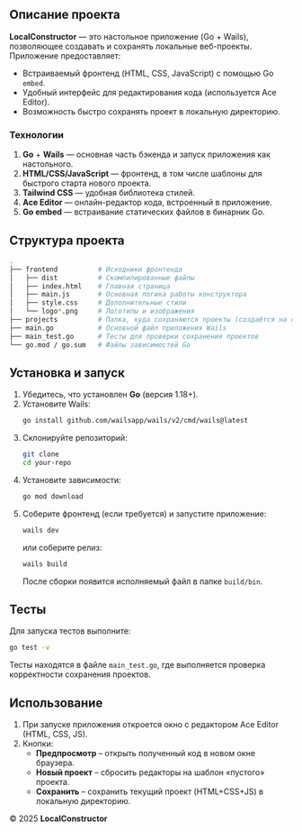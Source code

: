 ## Описание проекта

**LocalConstructor** — это настольное приложение (Go + Wails), позволяющее создавать и сохранять локальные веб-проекты. Приложение предоставляет:

- Встраиваемый фронтенд (HTML, CSS, JavaScript) с помощью Go `embed`.
- Удобный интерфейс для редактирования кода (используется Ace Editor).
- Возможность быстро сохранять проект в локальную директорию.

### Технологии

1. **Go** + **Wails** — основная часть бэкенда и запуск приложения как настольного.
2. **HTML/CSS/JavaScript** — фронтенд, в том числе шаблоны для быстрого старта нового проекта.
3. **Tailwind CSS** — удобная библиотека стилей.
4. **Ace Editor** — онлайн-редактор кода, встроенный в приложение.
5. **Go embed** — встраивание статических файлов в бинарник Go.

## Структура проекта

```bash
.
├── frontend          # Исходники фронтенда
│   ├── dist          # Скомпилированные файлы
│   ├── index.html    # Главная страница
│   ├── main.js       # Основная логика работы конструктора
│   ├── style.css     # Дополнительные стили
│   └── logo*.png     # Логотипы и изображения
├── projects          # Папка, куда сохраняются проекты (создаётся на лету)
├── main.go           # Основной файл приложения Wails
├── main_test.go      # Тесты для проверки сохранения проектов
└── go.mod / go.sum   # Файлы зависимостей Go
```

## Установка и запуск

1. Убедитесь, что установлен **Go** (версия 1.18+).
2. Установите Wails:
   ```bash
   go install github.com/wailsapp/wails/v2/cmd/wails@latest
   ```
3. Склонируйте репозиторий:
   ```bash
   git clone 
   cd your-repo
   ```
4. Установите зависимости:
   ```bash
   go mod download
   ```
5. Соберите фронтенд (если требуется) и запустите приложение:
   ```bash
   wails dev
   ```
   или соберите релиз:
   ```bash
   wails build
   ```
   После сборки появится исполняемый файл в папке `build/bin`.

## Тесты

Для запуска тестов выполните:
```bash
go test -v
```
Тесты находятся в файле `main_test.go`, где выполняется проверка корректности сохранения проектов.

## Использование

1. При запуске приложения откроется окно с редактором Ace Editor (HTML, CSS, JS).
2. Кнопки:
   - **Предпросмотр** – открыть полученный код в новом окне браузера.
   - **Новый проект** – сбросить редакторы на шаблон «пустого» проекта.
   - **Сохранить** – сохранить текущий проект (HTML+CSS+JS) в локальную директорию.


© 2025 **LocalConstructor**  
